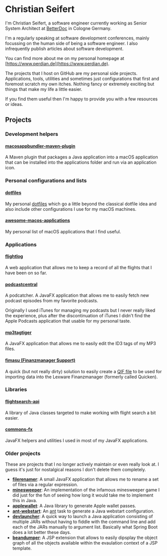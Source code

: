 # Christian Seifert

I'm Christian Seifert, a software engineer currently working as Senior System Architect at [BetterDoc](https://dev.betterdoc.org) in Cologne Germany.

I'm a regularly speaking at software development conferences, mainly focussing on the human side of being a software engineer.
I also infrequently publish articles about software development.

You can find more about me on my personal homepage at [https://www.perdian.de](https://www.perdian.de).

The projects that I host on GitHub are my personal side projects.
Applications, tools, utilities and sometimes just configurations that first and foremost scratch my own itches.
Nothing fancy or extremely exciting but things that make my life a little easier.

If you find them useful then I'm happy to provide you with a few resources or ideas.

## Projects

### Development helpers

#### [macosappbundler-maven-plugin](https://github.com/perdian/macosappbundler-maven-plugin)

A Maven plugin that packages a Java application into a macOS application that can be installed into the applications folder and run via an application icon.

### Personal configurations and lists

#### [dotfiles](https://github.com/perdian/dotfiles)

My personal [dotfiles](https://wiki.archlinux.org/index.php/Dotfiles) which go a little beyond the classical dotfile idea and also include other configurations I use for my macOS machines.

#### [awesome-macos-applications](https://github.com/perdian/awesome-macos-applications)

My personal list of macOS applications that I find useful.

### Applications

#### [flightlog](https://github.com/perdian/flightlog)

A web application that allows me to keep a record of all the flights that I have been on so far.

#### [podcastcentral](https://github.com/perdian/podcastcentral)

A podcatcher.
A JavaFX application that allows me to easily fetch new podcast episodes from my favorite podcasts.

Originally I used iTunes for managing my podcasts but I never really liked the experience, plus after the discontinuation of iTunes I didn't find the Apple Podcasts application that usable for my personal taste.

#### [mp3tagtiger](https://github.com/perdian/mp3tagtiger)

A JavaFX application that allows me to easily edit the ID3 tags of my MP3 files.

#### [fimasu (Finanzmanager Support)](https://github.com/perdian/fimasu)

A quick (but not really dirty) solution to easily create a [QIF file](https://de.wikipedia.org/wiki/Quicken_Interchange_Format) to be used for importing data into the Lexware Finanzmanager (formerly called Quicken).

### Libraries

#### [flightsearch-api](https://github.com/perdian/flightsearch-api)

A library of Java classes targeted to make working with flight search a bit easier.

#### [commons-fx](https://github.com/perdian/commons-fx)

JavaFX helpers and utilities I used in most of my JavaFX applications.

### Older projects

These are projects that I no longer actively maintain or even really look at.
I guess it's just for nostalgical reasons I don't delete them completely.

* **[filerenamer](https://github.com/perdian/filerenamer)**: A small JavaFX application that allows me to rename a set of files via a regular expression.
* **[minesweeper](https://github.com/perdian/minesweeper)**: An implementation of the infamous minesweeper game I did just for the fun of seeing how long it would take me to implement this in Java.
* **[applewallet](https://github.com/perdian/applewallet)**: A Java library to generate Apple wallet passes.
* **[ant-webstart](https://github.com/perdian/ant-webstart])**: An [ant](https://ant.apache.org) task to generate a Java webstart configuration.
* **[devlauncher](https://github.com/perdian/devlauncher)**: A quick way to launch a Java application consisting of multiple JARs without having to fiddle with the command line and add each of the JARs manually to argument list. Basically what Spring Boot does a lot better these days.
* **[beandumper](https://github.com/perdian/beandumper)**: A JSP extension that allows to easily dipsplay the object graph of all the objects available within the evaulation context of a JSP template.
